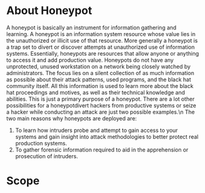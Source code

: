 # About Honeypot
A honeypot is basically an instrument for information gathering and learning. A honeypot is an information system resource whose value lies in the unauthorized or illicit use of that resource. More generally a honeypot is a trap set to divert or discover attempts at unauthorized use of information systems. Essentially, honeypots are resources that allow anyone or anything to access it and add production value. Honeypots do not have any unprotected, unused workstation on a network being closely watched by administrators. The focus lies on a silent collection of as much information as possible about their attack patterns, used programs, and the black hat community itself. All this information is used to learn more about the black hat proceedings and motives, as well as their technical knowledge and abilities. This is just a primary purpose of a honeypot. There are a lot other possibilities for a honeypotdivert hackers from productive systems or seize a hacker while conducting an attack are just two possible examples.\n
The two main reasons why honeypots are deployed are:
1) To learn how intruders probe and attempt to gain access
to your systems and gain insight into attack methodologies
to better protect real production systems.
2) To gather forensic information required to aid in the
apprehension or prosecution of intruders.
 
 # Scope
 
